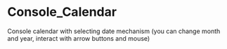 # Console_Calendar
Console calendar with selecting date mechanism (you can change month and year, interact with arrow buttons and mouse)
